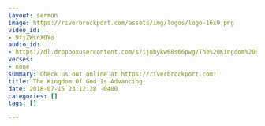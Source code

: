```yaml
---
layout: sermon
image: https://riverbrockport.com/assets/img/logos/logo-16x9.png
video_id:
- 9fjZWsnXOYo
audio_id:
- https://dl.dropboxusercontent.com/s/ijubykw68s66pwg/The%20Kingdom%20of%20God%20is%20Advancing.mp3?dl=0
verses:
- none
summary: Check us out online at https://riverbrockport.com!
title: The Kingdom Of God Is Advancing
date: 2018-07-15 23:12:28 -0400
categories: []
tags: []

---
```

